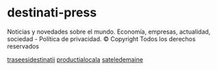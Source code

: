 # destinati-press

Noticias y novedades sobre el mundo. Economía, empresas, actualidad, sociedad - Política de privacidad. © Copyright Todos los derechos reservados

<a href="https://traseesidestinatii.ro">traseesidestinatii</a>
<a href="https://productialocala.ro">productialocala</a>
<a href="https://sateledemaine.ro">sateledemaine</a>
